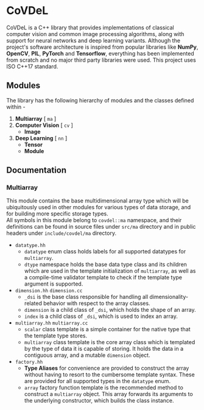 # CoVDeL

CoVDeL is a C++ library that provides implementations of classical computer vision and common image
processing algorithms, along with support for neural networks and deep learning variants. Although
the project's software architecture is inspired from popular libraries like **NumPy**, **OpenCV**,
**PIL**, **PyTorch** and **Tensorflow**, everything has been implemented from scratch and no major
third party libraries were used. This project uses ISO C++17 standard.

## Modules

The library has the following hierarchy of modules and the classes defined within -

1. **Multiarray** [ `ma` ]
2. **Computer Vision** [ `cv` ]
    * **Image**
3. **Deep Learning** [ `nn` ]
    * **Tensor**
    * **Module**

## Documentation

### Multiarray

This module contains the base multidimensional array type which will be ubiquitously used in other
modules for various types of data storage, and for building more specific storage types.  
All symbols in this module belong to `covdel::ma` namespace, and their definitions can be found in
source files under `src/ma` directory and in public headers under `include/covdel/ma` directory.

* `datatype.hh`
  * `datatype` enum class holds labels for all supported datatypes for `multiarray`.
  * `dtype` namespace holds the base data type class and its children which are used in the template
  initialization of `multiarray`, as well as a compile-time validator template to check if the
  template type argument is supported.
* `dimension.hh` `dimension.cc`
  * `_dsi` is the base class responsible for handling all dimensionality-related behavior with
  respect to the array classes.
  * `dimension` is a child class of `_dsi`, which holds the shape of an array.
  * `index` is a child class of `_dsi`, which is used to index an array.
* `multiarray.hh` `multiarray.cc`
  * `scalar` class template is a simple container for the native type that the template type stores.
  * `multiarray` class template is the core array class which is templated by the type of data it is
  capable of storing. It holds the data in a contiguous array, and a mutable `dimension` object.
* `factory.hh`
  * **Type Aliases** for convenience are provided to construct the array without having to resort to
  the cumbersome template syntax. These are provided for all supported types in the `datatype` enum.
  * `array` factory function template is the recommended method to construct a `multiarray` object.
  This array forwards its arguments to the underlying constructor, which builds the class instance.
